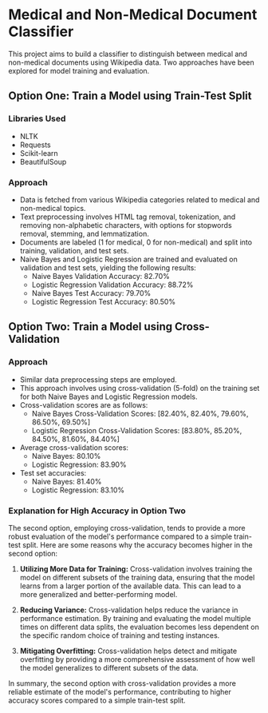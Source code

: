 # Medical and Non-Medical Document Classifier

This project aims to build a classifier to distinguish between medical and non-medical documents using Wikipedia data. Two approaches have been explored for model training and evaluation.

## Option One: Train a Model using Train-Test Split

### Libraries Used
- NLTK
- Requests
- Scikit-learn
- BeautifulSoup

### Approach
- Data is fetched from various Wikipedia categories related to medical and non-medical topics.
- Text preprocessing involves HTML tag removal, tokenization, and removing non-alphabetic characters, with options for stopwords removal, stemming, and lemmatization.
- Documents are labeled (1 for medical, 0 for non-medical) and split into training, validation, and test sets.
- Naive Bayes and Logistic Regression are trained and evaluated on validation and test sets, yielding the following results:
  - Naive Bayes Validation Accuracy: 82.70%
  - Logistic Regression Validation Accuracy: 88.72%
  - Naive Bayes Test Accuracy: 79.70%
  - Logistic Regression Test Accuracy: 80.50%

## Option Two: Train a Model using Cross-Validation

### Approach
- Similar data preprocessing steps are employed.
- This approach involves using cross-validation (5-fold) on the training set for both Naive Bayes and Logistic Regression models.
- Cross-validation scores are as follows:
  - Naive Bayes Cross-Validation Scores: [82.40%, 82.40%, 79.60%, 86.50%, 69.50%]
  - Logistic Regression Cross-Validation Scores: [83.80%, 85.20%, 84.50%, 81.60%, 84.40%]
- Average cross-validation scores:
  - Naive Bayes: 80.10%
  - Logistic Regression: 83.90%
- Test set accuracies:
  - Naive Bayes: 81.40%
  - Logistic Regression: 83.10%

### Explanation for High Accuracy in Option Two

The second option, employing cross-validation, tends to provide a more robust evaluation of the model's performance compared to a simple train-test split. Here are some reasons why the accuracy becomes higher in the second option:

1. **Utilizing More Data for Training:** Cross-validation involves training the model on different subsets of the training data, ensuring that the model learns from a larger portion of the available data. This can lead to a more generalized and better-performing model.

2. **Reducing Variance:** Cross-validation helps reduce the variance in performance estimation. By training and evaluating the model multiple times on different data splits, the evaluation becomes less dependent on the specific random choice of training and testing instances.

3. **Mitigating Overfitting:** Cross-validation helps detect and mitigate overfitting by providing a more comprehensive assessment of how well the model generalizes to different subsets of the data.

In summary, the second option with cross-validation provides a more reliable estimate of the model's performance, contributing to higher accuracy scores compared to a simple train-test split.
